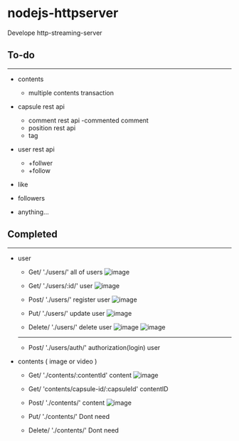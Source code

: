# nodejs-httpserver
Develope http-streaming-server

## To-do
---
- contents
    - multiple contents transaction
- capsule rest api
    - comment rest api
        -commented comment
    - position rest api
    - tag
- user rest api
    - +follwer
    - +follow

- like

- followers

- anything...

## Completed
---

- user 
    - Get/ './users/'   all of users 
    ![image](https://user-images.githubusercontent.com/48249549/83009436-bb191600-a051-11ea-90bf-ddceab46c525.png)

    - Get/ './users/:id/'    user 
    ![image](https://user-images.githubusercontent.com/48249549/83009360-991f9380-a051-11ea-96f6-38c142a5fd7e.png)

    - Post/ './users/'  register user 
    ![image](https://user-images.githubusercontent.com/48249549/83010262-f23bf700-a052-11ea-9d1a-b228d7dba562.png)

    - Put/ './users/'   update user 
    ![image](https://user-images.githubusercontent.com/48249549/83010799-ca00c800-a053-11ea-9157-bc7a4133978b.png)

    - Delete/ './users/'    delete user 
    ![image](https://user-images.githubusercontent.com/48249549/83010614-7d1cf180-a053-11ea-9708-f793fbabf7d1.png)
    ![image](https://user-images.githubusercontent.com/48249549/83009810-472b3d80-a052-11ea-8b82-b0fa405eecbf.png)
    ---
    - Post/ './users/auth/'     authorization(login) user
    
- contents ( image or video )

    - Get/ './contents/:contentId'    content 
    ![image](https://user-images.githubusercontent.com/48249549/83011078-4693a680-a054-11ea-9e0a-2ee000d7607d.png)

    - Get/ 'contents/capsule-id/:capsuleId'     contentID 
    
    - Post/ './contents/'   content 
    ![image](https://user-images.githubusercontent.com/48249549/83011608-1ac4f080-a055-11ea-89af-9f2577b247d4.png)

    - Put/ './contents/'    Dont need 

    - Delete/ './contents/'     Dont need 


